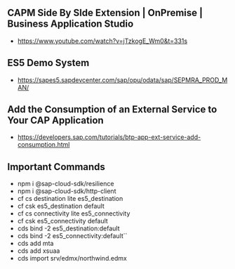 ## CAPM Side By SIde Extension | OnPremise | Business Application Studio

- https://www.youtube.com/watch?v=jTzkogE_Wm0&t=331s

## ES5 Demo System
- https://sapes5.sapdevcenter.com/sap/opu/odata/sap/SEPMRA_PROD_MAN/

## Add the Consumption of an External Service to Your CAP Application
- https://developers.sap.com/tutorials/btp-app-ext-service-add-consumption.html

## Important Commands
- npm i @sap-cloud-sdk/resilience 
- npm i @sap-cloud-sdk/http-client
- cf cs destination lite es5_destination
- cf csk es5_destination default
- cf cs connectivity lite es5_connectivity
- cf csk es5_connectivity default
- cds bind -2 es5_destination:default
- cds bind -2 es5_connectivity:default``
- cds add mta
- cds add xsuaa
- cds import srv/edmx/northwind.edmx
